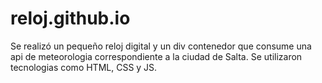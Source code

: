 # reloj.github.io
Se realizó un pequeño reloj digital y un div contenedor que consume una api de meteorologia correspondiente a la ciudad de Salta.
Se utilizaron tecnologias como HTML, CSS y JS.
